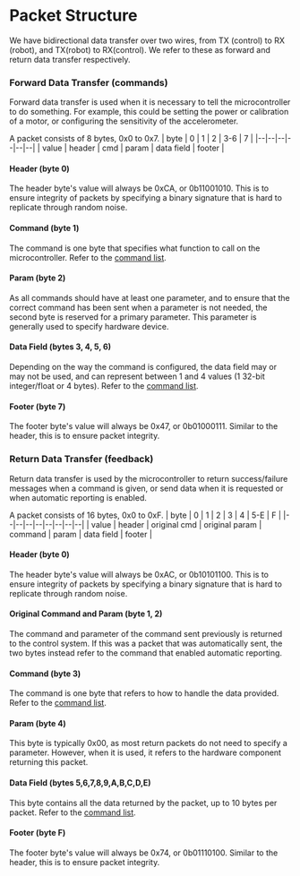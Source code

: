 # Packet Structure
We have bidirectional data transfer over two wires, from TX (control) to RX (robot), and TX(robot) to RX(control). We refer to these as forward and return data transfer respectively. 

### Forward Data Transfer (commands)
Forward data transfer is used when it is necessary to tell the microcontroller to do something. For example, this could be setting the power or calibration of a motor, or configuring the sensitivity of the accelerometer.

A packet consists of 8 bytes, 0x0 to 0x7.
| byte | 0 | 1 | 2 | 3-6 | 7 |
|--|--|--|--|--|--|
| value | header | cmd | param | data field | footer | 

#### Header (byte 0)
The header byte's value will always be 0xCA, or 0b11001010. This is to ensure integrity of packets by specifying a binary signature that is hard to replicate through random noise. 

#### Command (byte 1)
The command is one byte that specifies what function to call on the microcontroller. Refer to the [command list](command_list.md).

#### Param (byte 2)
As all commands should have at least one parameter, and to ensure that the correct command has been sent when a parameter is not needed, the second byte is reserved for a primary parameter. This parameter is generally used to specify hardware device.

#### Data Field (bytes 3, 4, 5, 6)
Depending on the way the command is configured, the data field may or may not be used, and can represent between 1 and 4 values (1 32-bit integer/float or 4 bytes). Refer to the [command list](command_list.md).

#### Footer (byte 7)
The footer byte's value will always be 0x47, or 0b01000111. Similar to the header, this is to ensure packet integrity.

### Return Data Transfer (feedback)
Return data transfer is used by the microcontroller to return success/failure messages when a command is given, or send data when it is requested or when automatic reporting is enabled.

A packet consists of 16 bytes, 0x0 to 0xF.
| byte | 0 | 1 | 2 | 3 | 4 | 5-E | F | 
|--|--|--|--|--|--|--|--|
| value | header | original cmd | original param | command | param | data field | footer |

#### Header (byte 0)
The header byte's value will always be 0xAC, or 0b10101100. This is to ensure integrity of packets by specifying a binary signature that is hard to replicate through random noise. 

#### Original Command and Param (byte 1, 2)
The command and parameter of the command sent previously is returned to the control system. If this was a packet that was automatically sent, the two bytes instead refer to the command that enabled automatic reporting.

#### Command (byte 3)
The command is one byte that refers to how to handle the data provided. Refer to the [command list](command_list.md).

#### Param (byte 4)
This byte is typically 0x00, as most return packets do not need to specify a parameter. However, when it is used, it refers to the hardware component returning this packet. 

#### Data Field (bytes 5,6,7,8,9,A,B,C,D,E)
This byte contains all the data returned by the packet, up to 10 bytes per packet. Refer to the [command list](command_list.md).

#### Footer (byte F)
The footer byte's value will always be 0x74, or 0b01110100. Similar to the header, this is to ensure packet integrity.